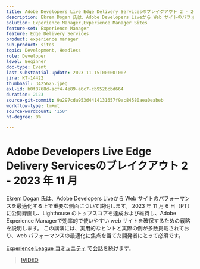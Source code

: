 ```yaml
---
title: Adobe Developers Live Edge Delivery Servicesのブレイクアウト 2 - 2023 年 11 月
description: Ekrem Dogan 氏は、Adobe Developers Liveから Web サイトのパフォーマンスを最適化する上で重要な側面について説明します。 2023 年 11 月 6 日（PT）に公開録画し、Lighthouse のトップスコアを達成および維持し、Adobe Experience Managerで効率的で使いやすい web サイトを確保するための戦略を説明します。 この講演には、実用的なヒントと実際の例が多数掲載されており、web パフォーマンスの最適化に焦点を当てた開発者にとって必須です。
solution: Experience Manager,Experience Manager Sites
feature-set: Experience Manager
feature: Edge Delivery Services
product: experience manager
sub-product: sites
topic: Development, Headless
role: Developer
level: Beginner
doc-type: Event
last-substantial-update: 2023-11-15T00:00:00Z
jira: KT-14422
thumbnail: 3425625.jpeg
exl-id: b0f8768d-acf4-4e89-a6c7-cb9526cbd664
duration: 2123
source-git-commit: 9a297cda953d4414131657f9ac84580aea0eabeb
workflow-type: tm+mt
source-wordcount: '150'
ht-degree: 0%

---
```


# Adobe Developers Live Edge Delivery Servicesのブレイクアウト 2 - 2023 年 11 月

Ekrem Dogan 氏は、Adobe Developers Liveから Web サイトのパフォーマンスを最適化する上で重要な側面について説明します。 2023 年 11 月 6 日（PT）に公開録画し、Lighthouse のトップスコアを達成および維持し、Adobe Experience Managerで効率的で使いやすい web サイトを確保するための戦略を説明します。 この講演には、実用的なヒントと実際の例が多数掲載されており、web パフォーマンスの最適化に焦点を当てた開発者にとって必須です。

[Experience League コミュニティ &#x200B;](https://adobe.ly/3rC7TTm) で会話を続けます。

>[!VIDEO](https://video.tv.adobe.com/v/3425625/?learn=on)
